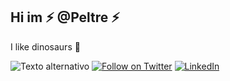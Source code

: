 ## Hi  im ⚡ **@Peltre** ⚡
I like dinosaurs 🦖

![Texto alternativo](https://preview.redd.it/volgfipz458e1.jpeg?width=1080&crop=smart&auto=webp&s=7059ac27189b0a81858f659ba9e9a4d43e29f50b)
[![Follow on Twitter](https://img.shields.io/badge/Follow-Twitter-1DA1F2.svg)](https://twitter.com/dakkardd)
[![LinkedIn](https://img.shields.io/badge/Follow-LinkedIn-9147FF.svg)](https://www.linkedin.com/in/pedro-sotelo-arce-838760297/)
  



